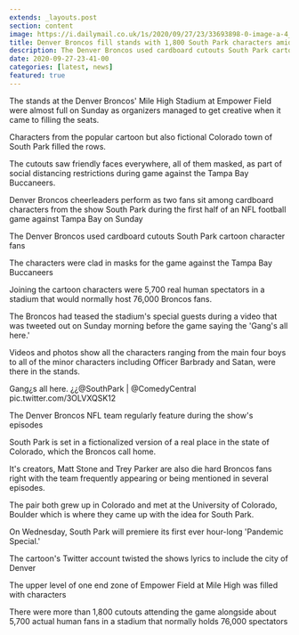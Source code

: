 ```yaml
---
extends: _layouts.post
section: content
image: https://i.dailymail.co.uk/1s/2020/09/27/23/33693898-0-image-a-4_1601244165814.jpg 
title: Denver Broncos fill stands with 1,800 South Park characters amid social distancing restrictions 
description: The Denver Broncos used cardboard cutouts South Park cartoon character fans.The upper level of one end zone of Empower Field at Mile High was filled with characters clad in masks for the game. 
date: 2020-09-27-23-41-00 
categories: [latest, news] 
featured: true 
--- 
```

The stands at the Denver Broncos' Mile High Stadium at Empower Field were almost full on Sunday as organizers managed to get creative when it came to filling the seats.

Characters from the popular cartoon but also fictional Colorado town of South Park filled the rows.

The cutouts saw friendly faces everywhere, all of them masked, as part of social distancing restrictions during game against the Tampa Bay Buccaneers.

Denver Broncos cheerleaders perform as two fans sit among cardboard characters from the show South Park during the first half of an NFL football game against Tampa Bay on Sunday

The Denver Broncos used cardboard cutouts South Park cartoon character fans 

The characters were clad in masks for the game against the Tampa Bay Buccaneers

Joining the cartoon characters were 5,700 real human spectators in a stadium that would normally host 76,000 Broncos fans.   

The Broncos had teased the stadium's special guests during a video that was tweeted out on Sunday morning before the game saying the 'Gang's all here.'

Videos and photos show all the characters ranging from the main four boys to all of the minor characters including Officer Barbrady and Satan, were there in the stands.

Gang¿s all here. ¿¿@SouthPark | @ComedyCentral pic.twitter.com/3OLVXQSK12

The Denver Broncos NFL team regularly feature during the show's episodes 

South Park is set in a fictionalized version of a real place in the state of Colorado, which the Broncos call home.  

It's creators, Matt Stone and Trey Parker are also die hard Broncos fans right with the team frequently appearing or being mentioned in several episodes.  

The pair both grew up in Colorado and met at the University of Colorado, Boulder which is where they came up with the idea for South Park.

On Wednesday, South Park will premiere its first ever hour-long 'Pandemic Special.' 

The cartoon's Twitter account twisted the shows lyrics to include the city of Denver 

The upper level of one end zone of Empower Field at Mile High was filled with characters 

There were more than 1,800 cutouts attending the game alongside about 5,700 actual human fans in a stadium that normally holds 76,000 spectators

